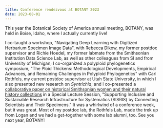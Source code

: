 ```yaml
---
title: Conference rendezvous at BOTANY 2023
date: 2023-08-01
---
```


This year the Botanical Society of America annual meeting, BOTANY, was held in Boise, Idaho, where I actually currently live!
<!--more-->

I co-taught a workshop, "Navigating Deep Learning with Digitized Herbarium Specimen Image Data", with Rebecca Dikow, my former postdoc supervisor and Richie Hoedel, my former labmate from the Smithsonian Institution Data Science Lab, as well as other colleagues from SI and from University of Michigan; I co-organized a polyploid phylogenetics symposium, "The Ploid Thickens: Methodological Developments, Empirical Advances, and Remaining Challenges in Polyploid Phylogenetics" with Carl Rothfels, my current postdoc supervisor at Utah State University, in which I also presented new research on *Syntrichia*; and I co-presented a <a href="https://www.journals.uchicago.edu/doi/10.1086/724949" target="_blank">collaborative paper on historical Smithsonian women and their natural history collections</a> in a Special Lecture Session, "Supporting Inclusive and Sustainable Research Infrastructure for Systematics (SISRIS) by Connecting Scientists and Their Specimens." 
It was a whirlwind of a conference week, but it was great. 
Most of my postdoc lab, the Rothfels Lab, made the trek up from Logan and we had a get-together with some lab alumni, too. 
See you next year, BOTANY! 